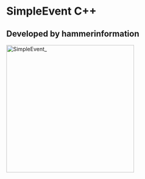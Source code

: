 # SimpleEvent C++ 
## Developed by hammerinformation



<img width="335" alt="SimpleEvent_" src="https://user-images.githubusercontent.com/51826786/149806641-d3269a37-0aee-40eb-96fc-8900a3a2b3ec.PNG">


